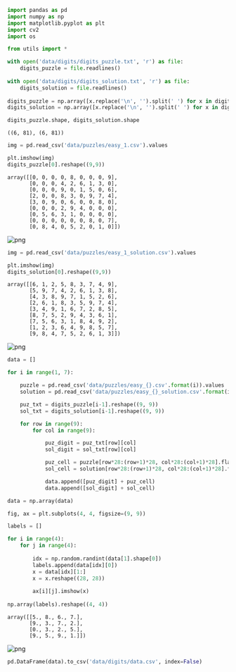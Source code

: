 ```python
import pandas as pd
import numpy as np
import matplotlib.pyplot as plt
import cv2
import os

from utils import *
```


```python
with open('data/digits/digits_puzzle.txt', 'r') as file:
    digits_puzzle = file.readlines()
    
with open('data/digits/digits_solution.txt', 'r') as file:
    digits_solution = file.readlines()
    
digits_puzzle = np.array([x.replace('\n', '').split(' ') for x in digits_puzzle], dtype=int)
digits_solution = np.array([x.replace('\n', '').split(' ') for x in digits_solution], dtype=int)
```


```python
digits_puzzle.shape, digits_solution.shape
```




    ((6, 81), (6, 81))




```python
img = pd.read_csv('data/puzzles/easy_1.csv').values

plt.imshow(img)
digits_puzzle[0].reshape((9,9))
```




    array([[0, 0, 0, 0, 8, 0, 0, 0, 9],
           [0, 0, 0, 4, 2, 6, 1, 3, 0],
           [0, 0, 0, 9, 0, 1, 5, 0, 6],
           [2, 0, 0, 8, 3, 0, 9, 7, 4],
           [3, 0, 9, 0, 6, 0, 0, 8, 0],
           [0, 0, 0, 2, 9, 4, 0, 0, 0],
           [0, 5, 6, 3, 1, 0, 0, 0, 0],
           [0, 0, 0, 0, 0, 0, 8, 0, 7],
           [0, 8, 4, 0, 5, 2, 0, 1, 0]])




![png](extract_digits_files/extract_digits_3_1.png)



```python
img = pd.read_csv('data/puzzles/easy_1_solution.csv').values

plt.imshow(img)
digits_solution[0].reshape((9,9))
```




    array([[6, 1, 2, 5, 8, 3, 7, 4, 9],
           [5, 9, 7, 4, 2, 6, 1, 3, 8],
           [4, 3, 8, 9, 7, 1, 5, 2, 6],
           [2, 6, 1, 8, 3, 5, 9, 7, 4],
           [3, 4, 9, 1, 6, 7, 2, 8, 5],
           [8, 7, 5, 2, 9, 4, 3, 6, 1],
           [7, 5, 6, 3, 1, 8, 4, 9, 2],
           [1, 2, 3, 6, 4, 9, 8, 5, 7],
           [9, 8, 4, 7, 5, 2, 6, 1, 3]])




![png](extract_digits_files/extract_digits_4_1.png)



```python
data = []

for i in range(1, 7):

    puzzle = pd.read_csv('data/puzzles/easy_{}.csv'.format(i)).values
    solution = pd.read_csv('data/puzzles/easy_{}_solution.csv'.format(i)).values

    puz_txt = digits_puzzle[i-1].reshape((9, 9))
    sol_txt = digits_solution[i-1].reshape((9, 9))

    for row in range(9):
        for col in range(9):

            puz_digit = puz_txt[row][col]
            sol_digit = sol_txt[row][col]

            puz_cell = puzzle[row*28:(row+1)*28, col*28:(col+1)*28].flatten().tolist()
            sol_cell = solution[row*28:(row+1)*28, col*28:(col+1)*28].flatten().tolist()

            data.append([puz_digit] + puz_cell)
            data.append([sol_digit] + sol_cell)

data = np.array(data)
```


```python
fig, ax = plt.subplots(4, 4, figsize=(9, 9))

labels = []

for i in range(4):
    for j in range(4):
        
        idx = np.random.randint(data[1].shape[0])
        labels.append(data[idx][0])
        x = data[idx][1:]
        x = x.reshape((28, 28))
        
        ax[i][j].imshow(x)
        
np.array(labels).reshape((4, 4))
```




    array([[5., 8., 6., 7.],
           [9., 3., 7., 2.],
           [0., 3., 2., 5.],
           [9., 5., 9., 1.]])




![png](extract_digits_files/extract_digits_6_1.png)



```python
pd.DataFrame(data).to_csv('data/digits/data.csv', index=False)
```


```python

```
